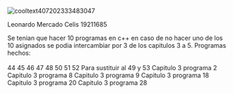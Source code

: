 
![cooltext407202333483047](https://user-images.githubusercontent.com/81432796/159877189-96e92914-8f91-4e25-800e-7da995306c43.png)

Leonardo Mercado Celis 19211685

Se tenian que hacer 10 programas en c++ en caso de no hacer uno de los 10 asignados se podia intercambiar por 3 de los capitulos 3 a 5. 
Programas hechos: <br>       
44
45
46
47
48
50
51
52
Para sustituir al 49 y 53
Capitulo 3 programa 2 
Capitulo 3 programa 8 
Capitulo 3 programa 9 
Capitulo 3 programa 18 
Capitulo 3 programa 20
Capitulo 3 programa 28
